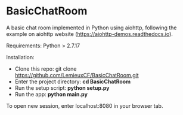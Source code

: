 # BasicChatRoom
A basic chat room implemented in Python using aiohttp, following the example on aiohttp website (https://aiohttp-demos.readthedocs.io).

Requirements:
Python > 2.7.17

Installation:
* Clone this repo: git clone https://github.com/LemieuxCF/BasicChatRoom.git
* Enter the project directory: **cd BasicChatRoom**
* Run the setup script: **python setup.py**
* Run the app: **python main.py**

To open new session, enter localhost:8080 in your browser tab.
